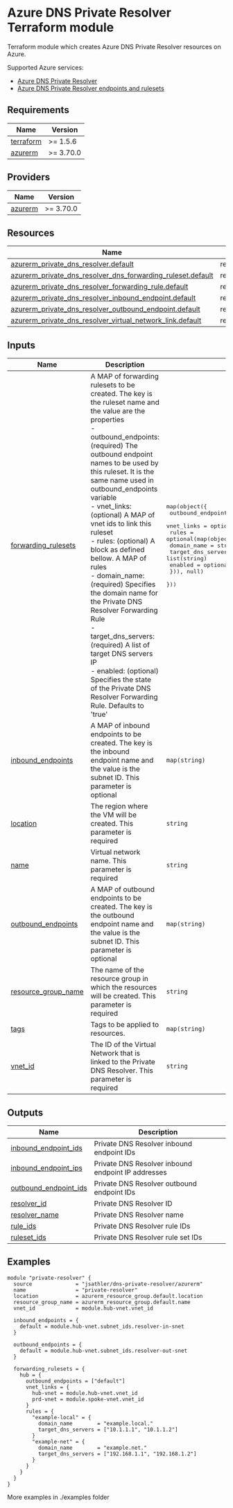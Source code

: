 <!-- BEGIN_TF_DOCS -->
# Azure DNS Private Resolver Terraform module

Terraform module which creates Azure DNS Private Resolver resources on Azure.

Supported Azure services:

* [Azure DNS Private Resolver](https://learn.microsoft.com/en-us/azure/dns/dns-private-resolver-overview)
* [Azure DNS Private Resolver endpoints and rulesets](https://learn.microsoft.com/en-us/azure/dns/private-resolver-endpoints-rulesets)

## Requirements

| Name | Version |
|------|---------|
| <a name="requirement_terraform"></a> [terraform](#requirement\_terraform) | >= 1.5.6 |
| <a name="requirement_azurerm"></a> [azurerm](#requirement\_azurerm) | >= 3.70.0 |

## Providers

| Name | Version |
|------|---------|
| <a name="provider_azurerm"></a> [azurerm](#provider\_azurerm) | >= 3.70.0 |

## Resources

| Name | Type |
|------|------|
| [azurerm_private_dns_resolver.default](https://registry.terraform.io/providers/hashicorp/azurerm/latest/docs/resources/private_dns_resolver) | resource |
| [azurerm_private_dns_resolver_dns_forwarding_ruleset.default](https://registry.terraform.io/providers/hashicorp/azurerm/latest/docs/resources/private_dns_resolver_dns_forwarding_ruleset) | resource |
| [azurerm_private_dns_resolver_forwarding_rule.default](https://registry.terraform.io/providers/hashicorp/azurerm/latest/docs/resources/private_dns_resolver_forwarding_rule) | resource |
| [azurerm_private_dns_resolver_inbound_endpoint.default](https://registry.terraform.io/providers/hashicorp/azurerm/latest/docs/resources/private_dns_resolver_inbound_endpoint) | resource |
| [azurerm_private_dns_resolver_outbound_endpoint.default](https://registry.terraform.io/providers/hashicorp/azurerm/latest/docs/resources/private_dns_resolver_outbound_endpoint) | resource |
| [azurerm_private_dns_resolver_virtual_network_link.default](https://registry.terraform.io/providers/hashicorp/azurerm/latest/docs/resources/private_dns_resolver_virtual_network_link) | resource |

## Inputs

| Name | Description | Type | Default | Required |
|------|-------------|------|---------|:--------:|
| <a name="input_forwarding_rulesets"></a> [forwarding\_rulesets](#input\_forwarding\_rulesets) | A MAP of forwarding rulesets to be created. The key is the ruleset name and the value are the properties<br>  - outbound\_endpoints:   (required) The outbound endpoint names to be used by this ruleset. It is the same name used in outbound\_endpoints variable<br>  - vnet\_links:           (optional) A MAP of vnet ids to link this ruleset<br>  - rules:                (optional) A block as defined bellow. A MAP of rules<br>    - domain\_name:        (required) Specifies the domain name for the Private DNS Resolver Forwarding Rule<br>    - target\_dns\_servers: (required) A list of target DNS servers IP<br>    - enabled:            (optional) Specifies the state of the Private DNS Resolver Forwarding Rule. Defaults to 'true' | <pre>map(object({<br>    outbound_endpoints = list(string)<br>    vnet_links         = optional(map(string), null)<br>    rules = optional(map(object({<br>      domain_name        = string<br>      target_dns_servers = list(string)<br>      enabled            = optional(bool, true)<br>    })), null)<br>  }))</pre> | `null` | no |
| <a name="input_inbound_endpoints"></a> [inbound\_endpoints](#input\_inbound\_endpoints) | A MAP of inbound endpoints to be created. The key is the inbound endpoint name and the value is the subnet ID. This parameter is optional | `map(string)` | `null` | no |
| <a name="input_location"></a> [location](#input\_location) | The region where the VM will be created. This parameter is required | `string` | `"northeurope"` | no |
| <a name="input_name"></a> [name](#input\_name) | Virtual network name. This parameter is required | `string` | n/a | yes |
| <a name="input_outbound_endpoints"></a> [outbound\_endpoints](#input\_outbound\_endpoints) | A MAP of outbound endpoints to be created. The key is the outbound endpoint name and the value is the subnet ID. This parameter is optional | `map(string)` | `null` | no |
| <a name="input_resource_group_name"></a> [resource\_group\_name](#input\_resource\_group\_name) | The name of the resource group in which the resources will be created. This parameter is required | `string` | n/a | yes |
| <a name="input_tags"></a> [tags](#input\_tags) | Tags to be applied to resources. | `map(string)` | `null` | no |
| <a name="input_vnet_id"></a> [vnet\_id](#input\_vnet\_id) | The ID of the Virtual Network that is linked to the Private DNS Resolver. This parameter is required | `string` | n/a | yes |

## Outputs

| Name | Description |
|------|-------------|
| <a name="output_inbound_endpoint_ids"></a> [inbound\_endpoint\_ids](#output\_inbound\_endpoint\_ids) | Private DNS Resolver inbound endpoint IDs |
| <a name="output_inbound_endpoint_ips"></a> [inbound\_endpoint\_ips](#output\_inbound\_endpoint\_ips) | Private DNS Resolver inbound endpoint IP addresses |
| <a name="output_outbound_endpoint_ids"></a> [outbound\_endpoint\_ids](#output\_outbound\_endpoint\_ids) | Private DNS Resolver outbound endpoint IDs |
| <a name="output_resolver_id"></a> [resolver\_id](#output\_resolver\_id) | Private DNS Resolver ID |
| <a name="output_resolver_name"></a> [resolver\_name](#output\_resolver\_name) | Private DNS Resolver name |
| <a name="output_rule_ids"></a> [rule\_ids](#output\_rule\_ids) | Private DNS Resolver rule IDs |
| <a name="output_ruleset_ids"></a> [ruleset\_ids](#output\_ruleset\_ids) | Private DNS Resolver rule set IDs |

## Examples
```hcl
module "private-resolver" {
  source              = "jsathler/dns-private-resolver/azurerm"
  name                = "private-resolver"
  location            = azurerm_resource_group.default.location
  resource_group_name = azurerm_resource_group.default.name
  vnet_id             = module.hub-vnet.vnet_id

  inbound_endpoints = {
    default = module.hub-vnet.subnet_ids.resolver-in-snet
  }

  outbound_endpoints = {
    default = module.hub-vnet.subnet_ids.resolver-out-snet
  }

  forwarding_rulesets = {
    hub = {
      outbound_endpoints = ["default"]
      vnet_links = {
        hub-vnet = module.hub-vnet.vnet_id
        prd-vnet = module.spoke-vnet.vnet_id
      }
      rules = {
        "example-local" = {
          domain_name        = "example.local."
          target_dns_servers = ["10.1.1.1", "10.1.1.2"]
        }
        "example-net" = {
          domain_name        = "example.net."
          target_dns_servers = ["192.168.1.1", "192.168.1.2"]
        }
      }
    }
  }
}
```
More examples in ./examples folder
<!-- END_TF_DOCS -->